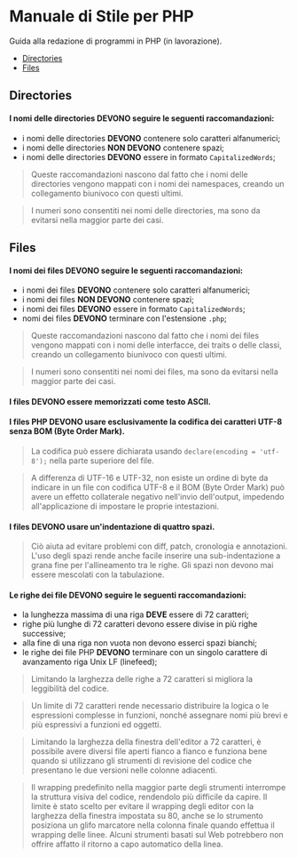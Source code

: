 # Manuale di Stile per PHP
Guida alla redazione di programmi in PHP (in lavorazione).

* [Directories](#directories)
* [Files](#files)

## Directories
#### I nomi delle directories **DEVONO** seguire le seguenti raccomandazioni:
* i nomi delle directories **DEVONO** contenere solo caratteri alfanumerici;
* i nomi delle directories **NON DEVONO** contenere spazi;
* i nomi delle directories **DEVONO** essere in formato `CapitalizedWords`;

> Queste raccomandazioni nascono dal fatto che i nomi delle directories vengono mappati con i nomi dei namespaces, creando un collegamento biunivoco con questi ultimi.

> I numeri sono consentiti nei nomi delle directories, ma sono da evitarsi nella maggior parte dei casi.

## Files
#### I nomi dei files **DEVONO** seguire le seguenti raccomandazioni:
* i nomi dei files **DEVONO** contenere solo caratteri alfanumerici;
* i nomi dei files **NON DEVONO** contenere spazi;
* i nomi dei files **DEVONO** essere in formato `CapitalizedWords`;
* nomi dei files **DEVONO** terminare con l'estensione `.php`;

> Queste raccomandazioni nascono dal fatto che i nomi dei files vengono mappati con i nomi delle interfacce, dei traits o delle classi, creando un collegamento biunivoco con questi ultimi.

> I numeri sono consentiti nei nomi dei files, ma sono da evitarsi nella maggior parte dei casi.

#### I files **DEVONO** essere memorizzati come testo ASCII.

#### I files PHP **DEVONO** usare esclusivamente la codifica dei caratteri UTF-8 senza BOM (Byte Order Mark).

> La codifica può essere dichiarata usando `declare(encoding = 'utf-8');` nella parte superiore del file.

> A differenza di UTF-16 e UTF-32, non esiste un ordine di byte da indicare in un file con codifica UTF-8 e il BOM (Byte Order Mark) può avere un effetto collaterale negativo nell'invio dell'output, impedendo all'applicazione di impostare le proprie intestazioni.

#### I files **DEVONO** usare un'indentazione di quattro spazi.
> Ciò aiuta ad evitare problemi con diff, patch, cronologia e annotazioni. L'uso degli spazi rende anche facile inserire una sub-indentazione a grana fine per l'allineamento tra le righe.
> Gli spazi non devono mai essere mescolati con la tabulazione. 

#### Le righe dei file **DEVONO** seguire le seguenti raccomandazioni:
  * la lunghezza massima di una riga **DEVE** essere di 72 caratteri;
  * righe più lunghe di 72 caratteri devono essere divise in più righe successive;
  * alla fine di una riga non vuota non devono esserci spazi bianchi;
  * le righe dei file PHP **DEVONO** terminare con un singolo carattere di avanzamento riga Unix LF (linefeed);
  
> Limitando la larghezza delle righe a 72 caratteri si migliora la leggibilità del codice.

> Un limite di 72 caratteri rende necessario distribuire la logica o le espressioni complesse in funzioni, nonché assegnare nomi più brevi e più espressivi a funzioni ed oggetti.

> Limitando la larghezza della finestra dell'editor a 72 caratteri, è possibile avere diversi file aperti fianco a fianco e funziona bene quando si utilizzano gli strumenti di revisione del codice che presentano le due versioni nelle colonne adiacenti.

> Il wrapping predefinito nella maggior parte degli strumenti interrompe la struttura visiva del codice, rendendolo più difficile da capire. Il limite è stato scelto per evitare il wrapping degli editor con la larghezza della finestra impostata su 80, anche se lo strumento posiziona un glifo marcatore nella colonna finale quando effettua il wrapping delle linee. Alcuni strumenti basati sul Web potrebbero non offrire affatto il ritorno a capo automatico della linea.

